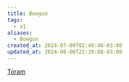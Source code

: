 ```yaml
---
title: Bowgun
tags:
  - v1
aliases:
  - Bowgun
created_at: 2024-07-09T02:49:48-03:00
updated_at: 2024-08-06T22:39:08-03:00
---
```


[Toram](../../../../rascunhos/2024/07/Toram.md)
